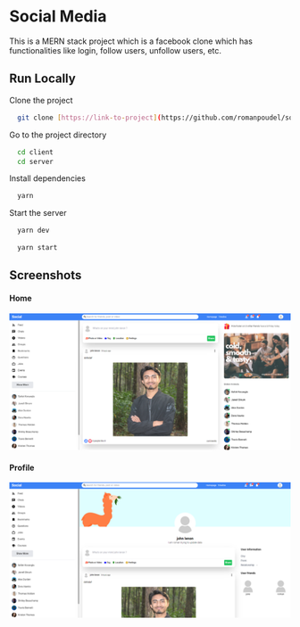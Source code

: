 
# Social Media

This is a MERN stack project which is a facebook clone which has functionalities like login, follow users, unfollow users, etc.


## Run Locally

Clone the project

```bash
  git clone [https://link-to-project](https://github.com/romanpoudel/social-media
```

Go to the project directory

```bash
  cd client
  cd server
```

Install dependencies

```bash
  yarn
```

Start the server

```bash
  yarn dev
```
```bash
  yarn start
```
## Screenshots
#### Home
![App Screenshot](https://github.com/romanpoudel/social-media/blob/main/Screenshot%202023-09-23%20175028.png?raw=true)

#### Profile
![App Screenshot](https://github.com/romanpoudel/social-media/blob/main/Screenshot%202023-09-23%20175038.png?raw=true)
